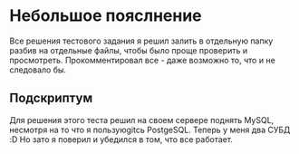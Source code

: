# Небольшое пояслнение

Все решения тестового задания я решил залить в отдельную папку разбив на отдельные файлы, чтобы было проще проверить и просмотреть. Прокомментировал все - даже возможно то, что и не следовало бы.

## Подскриптум
Для решения этого теста решил на своем сервере поднять MySQL, несмотря на то что я пользуюgitсь PostgeSQL. Теперь у меня два СУБД :D Но зато я поверил и убедился в том, что все работает.